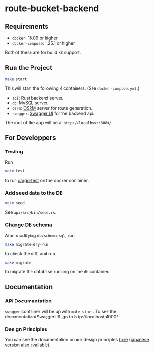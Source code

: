# route-bucket-backend

## Requirements
* `docker`: 18.09 or higher
* `docker-compose`: 1.25.1 or higher

Both of these are for build kit support.

## Run the Project
```bash
make start
```
This will start the following
4 containers. (See `docker-compose.yml`.)

* `api`: Rust backend server.
* `db`: MySQL server.
* `osrm`: [OSRM](https://github.com/Project-OSRM/osrm-backend) 
  server for route generation.
* `swagger`: [Swagger UI](https://github.com/swagger-api/swagger-ui) for the backend api.  

The root of the app will be at `http://localhost:8080/`.

## For Developpers
### Testing
Run
```bash
make test
```
to run [cargo-test](https://doc.rust-lang.org/cargo/commands/cargo-test.html) on the docker container.

### Add seed data to the DB
```bash
make seed
```
See `api/src/bin/seed.rs`.

### Change DB schema
After modifying `db/schema.sql`, run
```bash
make migrate-dry-run
```
to check the diff, and run
```bash
make migrate
```
to migrate the database running on the `db` container.

## Documentation
### API Documentation
`swagger` container will be up with `make start`.
To see the documentation(SwaggerUI),
go to http://localhost:4000/

### Design Principles
You can see the documentation on our design principles 
[here](./docs/architecture.md) ([japanese version](./docs/architecture-ja.md) also available).
